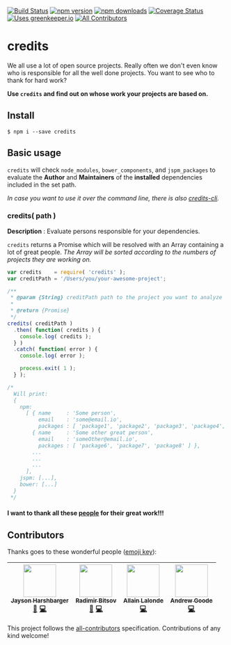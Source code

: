 [![Build Status](http://img.shields.io/travis/stefanjudis/credits.svg?style=flat)](https://travis-ci.org/stefanjudis/credits) [![npm version](http://img.shields.io/npm/v/credits.svg?style=flat)](https://www.npmjs.org/package/credits) [![npm downloads](http://img.shields.io/npm/dm/credits.svg?style=flat)](https://www.npmjs.org/package/credits) [![Coverage Status](http://img.shields.io/coveralls/stefanjudis/credits.svg?style=flat)](https://coveralls.io/r/stefanjudis/credits?branch=master) [![Uses greenkeeper.io](https://img.shields.io/badge/Uses-greenkeeper.io-green.svg)](http://greenkeeper.io/)
[![All Contributors](https://img.shields.io/badge/all_contributors-4-orange.svg?style=flat-square)](#contributors)

# credits

We all use a lot of open source projects. Really often we don't even know who is responsible for all the well done projects. You want to see who to thank for hard work?

**Use `credits` and find out on whose work your projects are based on.**

## Install

```
$ npm i --save credits
```

## Basic usage

`credits` will check `node_modules`, `bower_components`, and `jspm_packages` to evaluate the **Author** and **Maintainers** of the **installed** dependencies included in the set path.

*In case you want to use it over the command line, there is also [credits-cli](https://github.com/stefanjudis/credits-cli).*

### credits( path )

**Description** : Evaluate persons responsible for your dependencies.

`credits` returns a Promise which will be resolved with an Array containing a lot of great people.
*The Array will be sorted according to the numbers of projects they are working on.*

```javascript
var credits    = require( 'credits' );
var creditPath = '/Users/you/your-awesome-project';

/**
 * @param {String} creditPath path to the project you want to analyze
 *
 * @return {Promise}
 */
credits( creditPath )
  .then( function( credits ) {
    console.log( credits );
  } )
  .catch( function( error ) {
    console.log( error );

    process.exit( 1 );
  } );

/*
  Will print:
  {
    npm:
      [ { name     : 'Some person',
          email    : 'some@email.io',
          packages : [ 'package1', 'package2', 'package3', 'package4', 'package5'] },
        { name     : 'Some other great person',
          email    : 'someOther@email.io',
          packages : [ 'package6', 'package7', 'package8' ] },
        ...
        ...
        ...
      ],
    jspm: [...],
    bower: [...]
  }
 */
```

#### I want to thank all these [people](./THANKS.md) for their great work!!!

## Contributors

Thanks goes to these wonderful people ([emoji key](https://github.com/kentcdodds/all-contributors#emoji-key)):

<!-- ALL-CONTRIBUTORS-LIST:START - Do not remove or modify this section -->
| [<img src="https://avatars.githubusercontent.com/u/509946?v=3" width="75px;"/><br /><sub>Jayson Harshbarger</sub>](http://www.hypercubed.com)<br />[📖](https://github.com/stefanjudis/credits/commits?author=Hypercubed) [💻](https://github.com/stefanjudis/credits/commits?author=Hypercubed) | [<img src="https://avatars.githubusercontent.com/u/1242621?v=3" width="75px;"/><br /><sub>Radimir Bitsov</sub>](http://radibit.com)<br />[📖](https://github.com/stefanjudis/credits/commits?author=radibit) [💻](https://github.com/stefanjudis/credits/commits?author=radibit) | [<img src="https://avatars.githubusercontent.com/u/112751?v=3" width="75px;"/><br /><sub>Allain Lalonde</sub>](http://stackoverflow.com/users/2443/allain-lalonde)<br />[💻](https://github.com/stefanjudis/credits/commits?author=allain) | [<img src="https://avatars.githubusercontent.com/u/1929625?v=3" width="75px;"/><br /><sub>Andrew Goode</sub>](https://github.com/nexdrew)<br />[💻](https://github.com/stefanjudis/credits/commits?author=nexdrew) |
| :---: | :---: | :---: | :---: |
<!-- ALL-CONTRIBUTORS-LIST:END -->

This project follows the [all-contributors](https://github.com/kentcdodds/all-contributors) specification. Contributions of any kind welcome!